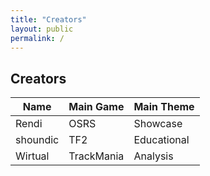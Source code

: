 ```yaml
---
title: "Creators"
layout: public
permalink: /
---
```


## Creators

| Name | Main Game | Main Theme |
| --- | --- | --- |
| Rendi | OSRS | Showcase |
| shoundic | TF2 | Educational |
| Wirtual | TrackMania | Analysis |
